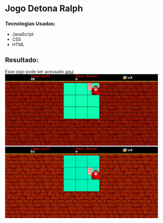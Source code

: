 # Jogo Detona Ralph

### Tecnologias Usadas:
<ul> 
    <li> JavaScript     
    <li> CSS 
    <li> HTML
</ul>

## Resultado:
Esse jogo pode ser acessado <a href="https://rafabrendo.github.io/detona-ralph-jogo/" target="_blank">aqui</a> 
<img src="imagens/Gravação-de-tela-de-11-03-2024-15_34_08.gif">
<img src="imagens/Captura de tela de 2024-03-11 15-29-23.png">
